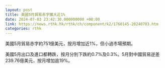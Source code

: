 ```yaml
---
layout: post
title: 美國5月貿易赤字擴大近1%
date: 2024-07-03 23:42:30.000000000 +08:00
link: https://news.rthk.hk/rthk/ch/component/k2/1760145-20240703.htm
categories: rthk
---
```


美國5月貿易赤字約751億美元，按月增加近1%，但小過市場預期。

美國5月出口及進口都轉跌，按月分別下跌約0.7%及0.3%。5月對中國貿易逆差239.76億美元，按月增加逾19%。
